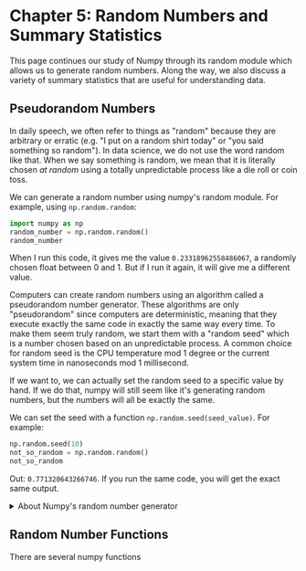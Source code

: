 # Chapter 5: Random Numbers and Summary Statistics

This page continues our study of Numpy through its random module which allows us to generate random numbers. Along the way, we also discuss a variety of summary statistics that are useful for understanding data.

## Pseudorandom Numbers

In daily speech, we often refer to things as "random" because they are arbitrary or erratic (e.g. "I put on a random shirt today" or "you said something so random"). In data science, we do not use the word random like that. When we say something is random, we mean that it is literally chosen *at random* using a totally unpredictable process like a die roll or coin toss.

We can generate a random number using numpy's random module. For example, using `np.random.random`:

```python
import numpy as np
random_number = np.random.random()
random_number
```

When I run this code, it gives me the value `0.23318962558486067`, a randomly chosen float between 0 and 1. But if I run it again, it will give me a different value.

Computers can create random numbers using an algorithm called a pseudorandom number generator. These algorithms are only "pseudorandom" since computers are deterministic, meaning that they execute exactly the same code in exactly the same way every time. To make them seem truly random, we start them with a "random seed" which is a number chosen based on an unpredictable process. A common choice for random seed is the CPU temperature mod 1 degree or the current system time in nanoseconds mod 1 millisecond.

If we want to, we can actually set the random seed to a specific value by hand. If we do that, numpy will still seem like it's generating random numbers, but the numbers will all be exactly the same.

We can set the seed with a function `np.random.seed(seed_value)`. For example:

```python
np.random.seed(10)
not_so_random = np.random.random()
not_so_random
```

Out: `0.771320643266746`. If you run the same code, you will get the exact same output.

<details><summary>About Numpy's random number generator</summary>The specific random number generator that numpy.random uses is called the Mersenne Twister, which uses bitwise arithmetic to generate random numbers in a way which is guaranteed to be difficult to predict without the random seed. This property is important for security reasons, as random number generators are used frequently to come up with cryptographic keys for encrypting sensitive data.</details>

## Random Number Functions

There are several numpy functions 
